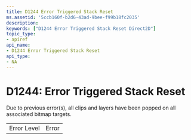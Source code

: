 ```yaml
---
title: D1244 Error Triggered Stack Reset
ms.assetid: '5ccb160f-b2d6-43ad-9bee-f99b18fc2035'
description: 
keywords: ["D1244 Error Triggered Stack Reset Direct2D"]
topic_type:
- apiref
api_name:
- D1244 Error Triggered Stack Reset
api_type:
- NA
---
```


# D1244: Error Triggered Stack Reset

Due to previous error(s), all clips and layers have been popped on all associated bitmap targets.



|             |       |
|-------------|-------|
| Error Level | Error |



 

 

 




